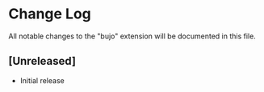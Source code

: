 # Change Log

All notable changes to the "bujo" extension will be documented in this file.

## [Unreleased]

- Initial release
